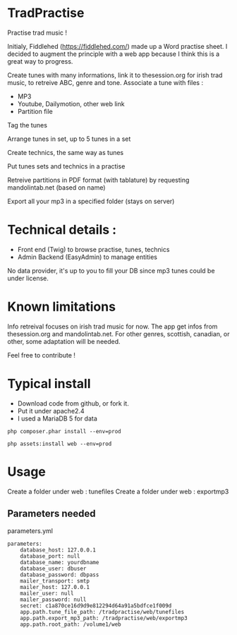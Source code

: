 # TradPractise
Practise trad music !

Initialy, Fiddlehed (https://fiddlehed.com/) made up a Word practise sheet.
I decided to augment the principle with a web app because I think this is a great way to progress.

Create tunes with many informations, link it to thesession.org for irish trad music, to retreive ABC, genre and tone.
Associate a tune with files :
- MP3
- Youtube, Dailymotion, other web link
- Partition file

Tag the tunes

Arrange tunes in set, up to 5 tunes in a set

Create technics, the same way as tunes

Put tunes sets and technics in a practise

Retreive partitions in PDF format (with tablature) by requesting mandolintab.net (based on name)

Export all your mp3 in a specified folder (stays on server)

# Technical details :

- Front end (Twig) to browse practise, tunes, technics
- Admin Backend (EasyAdmin) to manage entities

No data provider, it's up to you to fill your DB since mp3 tunes could be under license.

# Known limitations
Info retreival focuses on irish trad music for now. The app get infos from thesession.org and mandolintab.net.
For other genres, scottish, canadian, or other, some adaptation will be needed. 

Feel free to contribute !

# Typical install

- Download code from github, or fork it.
- Put it under apache2.4
- I used a MariaDB 5 for data

`php composer.phar install --env=prod`

`php assets:install web --env=prod`

# Usage

Create a folder under web : tunefiles
Create a folder under web : exportmp3

## Parameters needed

parameters.yml

    parameters:
        database_host: 127.0.0.1
        database_port: null
        database_name: yourdbname
        database_user: dbuser
        database_password: dbpass
        mailer_transport: smtp
        mailer_host: 127.0.0.1
        mailer_user: null
        mailer_password: null
        secret: c1a870ce16d9d9e812294d64a91a5bdfce1f009d
        app.path.tune_file_path: /tradpractise/web/tunefiles
        app.path.export_mp3_path: /tradpractise/web/exportmp3
        app.path.root_path: /volume1/web